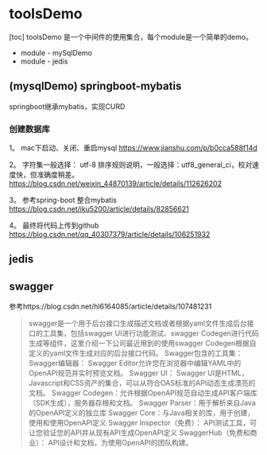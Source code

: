 # toolsDemo
[toc]
toolsDemo 是一个中间件的使用集合，每个module是一个简单的demo。
 * module - mySqlDemo
 * module - jedis

## (mysqlDemo) springboot-mybatis
springboot继承mybatis，实现CURD

### 创建数据库
1。 mac下启动、关闭、重启mysql
https://www.jianshu.com/p/b0cca588f14d

2。 字符集一般选择： utf-8
   排序规则说明，一般选择：utf8_general_ci，校对速度快，但准确度稍差。
   https://blog.csdn.net/weixin_44870139/article/details/112626202
   
3。 参考spring-boot 整合mybatis
   https://blog.csdn.net/iku5200/article/details/82856621
   
4。 最终将代码上传到github
https://blog.csdn.net/qq_40307379/article/details/106251932

## jedis

## swagger
   参考https://blog.csdn.net/hl6164085/article/details/107481231
> swagger是一个用于后台接口生成描述文档或者根据yaml文件生成后台接口的工具集，包括swagger UI进行功能测试、swagger Codegen进行代码生成等组件，这里介绍一下公司最近用到的使用swagger Codegen根据自定义的yaml文件生成对应的后台接口代码。
Swagger包含的工具集：
Swagger编辑器： Swagger Editor允许您在浏览器中编辑YAML中的OpenAPI规范并实时预览文档。
Swagger UI： Swagger UI是HTML，Javascript和CSS资产的集合，可以从符合OAS标准的API动态生成漂亮的文档。
Swagger Codegen：允许根据OpenAPI规范自动生成API客户端库（SDK生成），服务器存根和文档。
Swagger Parser：用于解析来自Java的OpenAPI定义的独立库
Swagger Core：与Java相关的库，用于创建，使用和使用OpenAPI定义
Swagger Inspector（免费）： API测试工具，可让您验证您的API并从现有API生成OpenAPI定义
SwaggerHub（免费和商业）： API设计和文档，为使用OpenAPI的团队构建。
